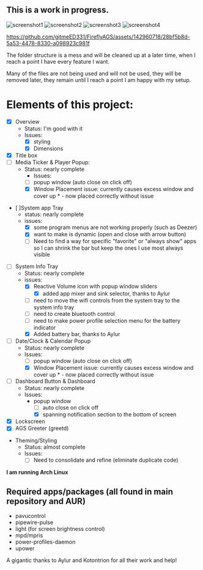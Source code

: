 
## This is a work in progress.

![screenshot1](https://github.com/gitmeED331/FireflyAGS/screenshots/screenshot1.png)
![screenshot2](https://github.com/gitmeED331/FireflyAGS/screenshots/screenshot2.png)
![screenshot3](https://github.com/gitmeED331/FireflyAGS/screenshots/screenshot3.png)
![screenshot4](https://github.com/gitmeED331/FireflyAGS/screenshots/screenshot4.png)

https://github.com/gitmeED331/FireflyAGS/assets/142960718/28bf5b8d-5a53-4478-8330-a098923c981f

The folder structure is a mess and will be cleaned up at a later time, when I reach a point I have every feature I want.

Many of the files are not being used and will not be used, they will be removed later, they remain until I reach a point I am happy with my setup.

# Elements of this project:
- [X] Overview
  - Status: I'm good with it
  - Issues:
    - [X] styling
    - [X] Dimensions
- [X] Title box
- [ ] Media Ticker & Player Popup:
  - Status: nearly complete
    - Issues:
    - [ ] popup window (auto close on click off)
    - [X] Window Placement issue: currently causes excess window and cover up * - now placed correctly without issue
- [ ]System app Tray
  - status: nearly complete
  - issues:
    - [X] some program menus are not working properly (such as Deezer)
    - [X] want to make is dynamic (open and close with arrow button)
    - [ ] Need to find a way for specific "favorite" or "always show" apps so I can shrink the bar but keep the ones I use most always visible
- [ ] System Info Tray
  - Status: nearly complete
  - issues:
    - [X] Reactive Volume icon with popup window sliders
      - [X] added app mixer and sink selector, thanks to Aylur
    - [ ] need to move the wifi controls from the system tray to the system info tray
    - [ ] need to create bluetooth control
    - [ ] need to make power profile selection menu for the battery indicator
    - [X] Added battery bar, thanks to Aylur
- [ ] Date/Clock & Calendar Popup
  - Status: nearly complete
  - Issues:
    - [ ] popup window (auto close on click off)
    - [X] Window Placement issue: currently causes excess window and cover up * - now placed correctly without issue
- [ ] Dashboard Button & Dashboard
  - Status: nearly complete
  - Issues:
    - popup window
      - [ ] auto close on click off
      - [X] spanning notification section to the bottom of screen
- [X] Lockscreen
- [X] AGS Greeter (greetd)
- Theming/Styling
  - Status: almost complete
  - Issues:
    - [ ] Need to consolidate and refine (eliminate duplicate code)

**I am running Arch Linux**

## Required apps/packages (all found in main repository and AUR)
- pavucontrol
- pipewire-pulse
- light (for screen brightness control)
- mpd/mpris
- power-profiles-daemon
- upower

A gigantic thanks to Aylur and Kotontrion for all their work and help!
